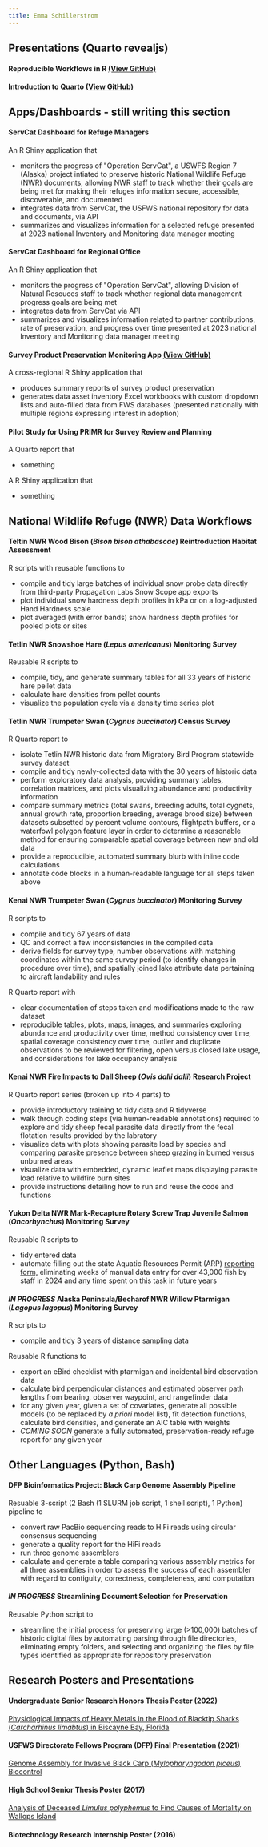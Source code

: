 ```yaml
---
title: Emma Schillerstrom
---
```


## Presentations (Quarto revealjs)

#### Reproducible Workflows in R [(View GitHub)](https://github.com/USFWS/data-workflow-presentation)

#### Introduction to Quarto [(View GitHub)](https://github.com/USFWS/intro-to-quarto)

## Apps/Dashboards - still writing this section

#### ServCat Dashboard for Refuge Managers
An R Shiny application that 
- monitors the progress of "Operation ServCat", a USWFS Region 7 (Alaska) project intiated to preserve historic National Wildlife Refuge (NWR) documents, allowing NWR staff to track whether their goals are being met for making their refuges information secure, accessible, discoverable, and documented
- integrates data from ServCat, the USFWS national repository for data and documents, via API
- summarizes and visualizes information for a selected refuge
presented at 2023 national Inventory and Monitoring data manager meeting

#### ServCat Dashboard for Regional Office
An R Shiny application that
-  monitors the progress of "Operation ServCat", allowing Division of Natural Resouces staff to track whether regional data management progress goals are being met
-  integrates data from ServCat via API
-  summarizes and visualizes information related to partner contributions, rate of preservation, and progress over time
presented at 2023 national Inventory and Monitoring data manager meeting

#### Survey Product Preservation Monitoring App [(View GitHub)](https://github.com/USFWS/check-survey-preservation)
A cross-regional R Shiny application that
- produces summary reports of survey product preservation
- generates data asset inventory Excel workbooks with custom dropdown lists and auto-filled data from FWS databases
(presented nationally with multiple regions expressing interest in adoption)

#### Pilot Study for Using PRIMR for Survey Review and Planning
A Quarto report that
- something

A R Shiny application that
- something

## National Wildlife Refuge (NWR) Data Workflows

#### Teltin NWR Wood Bison (*Bison bison athabascae*) Reintroduction Habitat Assessment
R scripts with reusable functions to
- compile and tidy large batches of individual snow probe data directly from third-party Propagation Labs Snow Scope app exports
- plot individual snow hardness depth profiles in kPa or on a log-adjusted Hand Hardness scale
- plot averaged (with error bands) snow hardness depth profiles for pooled plots or sites

#### Tetlin NWR Snowshoe Hare (*Lepus americanus*) Monitoring Survey
Reusable R scripts to 
- compile, tidy, and generate summary tables for all 33 years of historic hare pellet data
- calculate hare densities from pellet counts
- visualize the population cycle via a density time series plot

#### Tetlin NWR Trumpeter Swan (*Cygnus buccinator*) Census Survey
R Quarto report to
- isolate Tetlin NWR historic data from Migratory Bird Program statewide survey dataset
- compile and tidy newly-collected data with the 30 years of historic data
- perform exploratory data analysis, providing summary tables, correlation matrices, and plots visualizing abundance and productivity information
- compare summary metrics (total swans, breeding adults, total cygnets, annual growth rate, proportion breeding, average brood size) between datasets subsetted by percent volume contours, flightpath buffers, or a waterfowl polygon feature layer in order to determine a reasonable method for ensuring comparable spatial coverage between new and old data
- provide a reproducible, automated summary blurb with inline code calculations
- annotate code blocks in a human-readable language for all steps taken above

#### Kenai NWR Trumpeter Swan (*Cygnus buccinator*) Monitoring Survey
R scripts to 
- compile and tidy 67 years of data
- QC and correct a few inconsistencies in the compiled data
- derive fields for survey type, number observations with matching coordinates within the same survey period (to identify changes in procedure over time), and spatially joined lake attribute data pertaining to aircraft landability and rules

R Quarto report with
- clear documentation of steps taken and modifications made to the raw dataset
- reproducible tables, plots, maps, images, and summaries exploring abundance and productivity over time, method consistency over time, spatial coverage consistency over time, outlier and duplicate observations to be reviewed for filtering, open versus closed lake usage, and considerations for lake occupancy analysis

#### Kenai NWR Fire Impacts to Dall Sheep (*Ovis dalli dalli*) Research Project
R Quarto report series (broken up into 4 parts) to
- provide introductory training to tidy data and R tidyverse
- walk through coding steps (via human-readable annotations) required to explore and tidy sheep fecal parasite data directly from the fecal flotation results provided by the labratory
- visualize data with plots showing parasite load by species and comparing parasite presence between sheep grazing in burned versus unburned areas
- visualize data with embedded, dynamic leaflet maps displaying parasite load relative to wildfire burn sites
- provide instructions detailing how to run and reuse the code and functions

#### Yukon Delta NWR Mark-Recapture Rotary Screw Trap Juvenile Salmon (*Oncorhynchus*) Monitoring Survey
Reusable R scripts to
- tidy entered data
- automate filling out the state Aquatic Resources Permit (ARP) [reporting form,](https://www.adfg.alaska.gov/index.cfm?adfg=otherlicense.aquatic_reports) eliminating weeks of manual data entry for over 43,000 fish by staff in 2024 and any time spent on this task in future years

#### *IN PROGRESS* Alaska Peninsula/Becharof NWR Willow Ptarmigan (*Lagopus lagopus*) Monitoring Survey
R scripts to 
- compile and tidy 3 years of distance sampling data

Reusable R functions to 
- export an eBird checklist with ptarmigan and incidental bird observation data
- calculate bird perpendicular distances and estimated observer path lengths from bearing, observer waypoint, and rangefinder data
- for any given year, given a set of covariates, generate all possible models (to be replaced by *a priori* model list), fit detection functions, calculate bird densities, and generate an AIC table with weights
- *COMING SOON* generate a fully automated, preservation-ready refuge report for any given year

## Other Languages (Python, Bash)

#### DFP Bioinformatics Project: Black Carp Genome Assembly Pipeline
Resuable 3-script (2 Bash (1 SLURM job script, 1 shell script), 1 Python) pipeline to
- convert raw PacBio sequencing reads to HiFi reads using circular consensus sequencing
- generate a quality report for the HiFi reads
- run three genome assemblers
- calculate and generate a table comparing various assembly metrics for all three assemblies in order to assess the success of each assembler with regard to contiguity, correctness, completeness, and computation

#### *IN PROGRESS* Streamlining Document Selection for Preservation
Reusable Python script to
- streamline the initial process for preserving large (>100,000) batches of historic digital files by automating parsing through file directories, eliminating empty folders, and selecting and organizing the files by file types identified as appropriate for repository preservation

## Research Posters and Presentations

#### Undergraduate Senior Research Honors Thesis Poster (2022)
<a href="docs/assets/undergrad_senior_thesis_2022.pdf" download>Physiological Impacts of Heavy Metals in the Blood of Blacktip Sharks (*Carcharhinus limabtus*) in Biscayne Bay, Florida</a>

#### USFWS Directorate Fellows Program (DFP) Final Presentation (2021)
<a href="docs/assets/dfp_2021.pdf" download>Genome Assembly for Invasive Black Carp (*Mylopharyngodon piceus*) Biocontrol</a>

#### High School Senior Thesis Poster (2017)
<a href="docs/assets/highschool_senior_thesis_2018.pdf" download>Analysis of Deceased *Limulus polyphemus* to Find Causes of Mortality on Wallops Island</a>

#### Biotechnology Research Internship Poster (2016)

